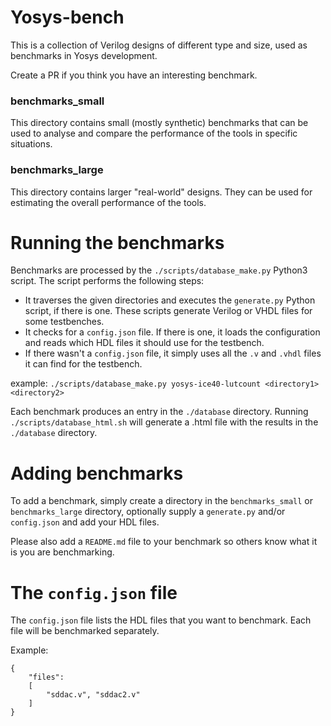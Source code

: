 # Yosys-bench

This is a collection of Verilog designs of different type and size, used as benchmarks in Yosys development.

Create a PR if you think you have an interesting benchmark.

### benchmarks_small

This directory contains small (mostly synthetic) benchmarks that can be used
to analyse and compare the performance of the tools in specific situations.


### benchmarks_large

This directory contains larger "real-world" designs. They can be used for
estimating the overall performance of the tools.

# Running the benchmarks

Benchmarks are processed by the ```./scripts/database_make.py``` Python3 script. The script performs the following steps:

* It traverses the given directories and executes the `generate.py` Python script, if there is one. These scripts generate Verilog or VHDL files for some testbenches. 
* It checks for a `config.json` file. If there is one, it loads the configuration and reads which HDL files it should use for the testbench.
* If there wasn't a `config.json` file, it simply uses all the `.v` and `.vhdl` files it can find for the testbench.

example:
```./scripts/database_make.py yosys-ice40-lutcount <directory1> <directory2>```

Each benchmark produces an entry in the `./database` directory. Running `./scripts/database_html.sh` will generate a .html file with the results in the `./database` directory.

# Adding benchmarks
To add a benchmark, simply create a directory in the `benchmarks_small` or `benchmarks_large` directory, optionally supply a `generate.py` and/or `config.json` and add your HDL files.

Please also add a `README.md` file to your benchmark so others know what it is you are benchmarking.

# The `config.json` file
The `config.json` file lists the HDL files that you want to benchmark. Each file will be benchmarked separately.

Example:

```
{
    "files": 
    [
        "sddac.v", "sddac2.v"
    ]
}
```
